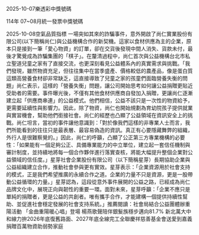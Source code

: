 
2025-10-07樂透彩中獎號碼

                                
114年 07~08月統一發票中獎號碼
                             
2025-10-08空氣品質指標
                              一場突如其來的詐騙事件，意外開啟了尚仁實業股份有限公司(以下簡稱尚仁)與公益機構合作的新契機。這家以食材供應為主的企業，原本只是接到一筆「愛心物資」的訂單，卻在交貨後發現中間人消失、貨款未付，最後才驚覺成為詐騙集團的「棋子」。在釐清過程中，尚仁首次與公益機構台北市私立聖道兒童之家有了直接交流，也更深刻看見公益體系內的真實需求與挑戰。「我們發現，雖然物資充足，但往往集中在當季盛產、價格較低的農產品，像是蛋白質這類高營養食材卻非常缺乏，這直接導致了兒童之家的孩童們面臨營養失衡的問題」尚仁表示，這樣的「營養失衡」問題，讓公司開始思考如何讓公益捐贈更貼近受助者的需要。事件曝光後，不僅有其他食材供應商自發加入捐贈，更讓尚仁逐漸建立起「供應商串連」的公益模式。他們相信，公益不該只是一次性的物資給予，更需要延續性與影響力。因此，除了物資，尚仁也開始規劃為育幼院孩子提供就業與實習機會，幫助他們銜接社會。尚仁的經歷也凸顯了公益領域在資訊安全上的挑戰。尚仁坦言，當初的事件讓他意識到：「對於像我們這樣的非專業人士而言，我們所能看到的往往只是最表層、最容易偽造的資訊。真正有心要隱藏舞弊的組織，外行人是很難察覺的。」因此，尚仁的呼籲，凸顯了公正第三方專業機構的必要性：「如果能有一個足夠公正、具備專業能力的中立單位，建立起一套信任機制與審計制度，並持續地將每一個合作夥伴進行落實查核，將能大幅提升整個企業對公益領域的信任度。」星芽社會企業股份有限公司（以下簡稱星芽）長期協助企業與公益組織建立合作，推動社會參與更有實效。星芽表示：「企業資源用於社會支持的模式，正是我們希望推廣的永續合作之道。企業的力量不只是資源，更是一股帶動公益循環的力量。」星芽認為，這段從意外事件展開的公益之路，已經成為尚仁品牌文化中，展現正向與韌性的重要一環。面對未來，星芽呼籲：「企業不應只是單純的捐贈者，更是公益的共創者。唯有攜手合作，才能建構一個提供持續性幫助、並促進社會穩定發展的社會支持系統。」推薦閱讀：社會局結合公益團體辦重陽活動 「金曲重陽暖心唱」登場 楊燕歌聲陪伴銀髮族穩步邁向81.7% 新北萬大中和線力拚2026年底復舊路面、2027年底全線完工全聯慶祥慈善基金會送愛到嘉義 捐贈百萬物資助弱勢家庭